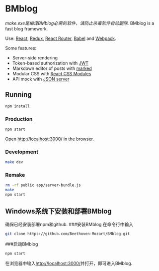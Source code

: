# BMblog
_make.exe是编译BMblog必需的软件，请防止杀毒软件自动删除._
BMblog is a fast blog framework.

Use:
[React](http://facebook.github.io/react/),
[Redux](http://rackt.github.io/redux/),
[React Router](http://rackt.github.io/react-router/),
[Babel](https://babeljs.io/) and
[Webpack](http://webpack.github.io/).

Some features:
- Server-side rendering
- Token-based authorization with [JWT](https://www.npmjs.com/package/jsonwebtoken)
- Markdown editor of posts with [marked](https://www.npmjs.com/package/marked)
- Modular CSS with [React CSS Modules](https://github.com/gajus/react-css-modules)
- API mock with [JSON server](https://www.npmjs.com/package/json-server)

## Running
```bash
npm install
```

### Production
```bash
npm start
```

Open [http://localhost:3000/](http://localhost:3000/) in the browser.

### Development
```bash
make dev
```

### Remake
```bash
rm -rf public app/server-bundle.js
make
npm start
```

## Windows系统下安装和部署BMblog
确保已经安装部署npm和github.
###安装BMblog
在命令行中输入
```bash
git clone https://github.com/Beethoven-Mozart/BMblog.git
```

###启动BMblog
```bash
npm start
```
在浏览器中输入[http://localhost:3000/](http://localhost:3000/)并打开，即可进入BMblog.
